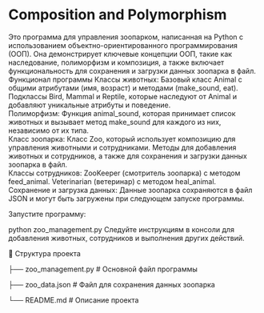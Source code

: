 # Composition and Polymorphism
Это программа для управления зоопарком, написанная на Python с использованием объектно-ориентированного программирования (ООП). 
Она демонстрирует ключевые концепции ООП, такие как наследование, полиморфизм и композиция, а также включает функциональность для сохранения и загрузки данных зоопарка в файл. 
Функционал программы Классы животных:  Базовый класс Animal с общими атрибутами (имя, возраст) и методами (make_sound, eat).  
Подклассы Bird, Mammal и Reptile, которые наследуют от Animal и добавляют уникальные атрибуты и поведение.  
Полиморфизм:  Функция animal_sound, которая принимает список животных и вызывает метод make_sound для каждого из них, независимо от их типа.  
Класс зоопарка:  Класс Zoo, который использует композицию для управления животными и сотрудниками.  Методы для добавления животных и сотрудников, а также для сохранения и загрузки данных зоопарка в файл.  
Классы сотрудников:  ZooKeeper (смотритель зоопарка) с методом feed_animal.  Veterinarian (ветеринар) с методом heal_animal.  
Сохранение и загрузка данных:  Данные зоопарка сохраняются в файл JSON и могут быть загружены при следующем запуске программы.

Запустите программу:

python zoo_management.py
Следуйте инструкциям в консоли для добавления животных, сотрудников и выполнения других действий.

📂 Структура проекта

├── zoo_management.py       # Основной файл программы

├── zoo_data.json           # Файл для сохранения данных зоопарка

└── README.md               # Описание проекта


